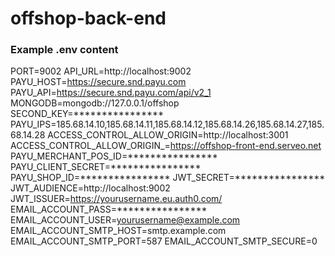# offshop-back-end

### Example .env content

PORT=9002
API_URL=http://localhost:9002
PAYU_HOST=https://secure.snd.payu.com
PAYU_API=https://secure.snd.payu.com/api/v2_1
MONGODB=mongodb://127.0.0.1/offshop
SECOND_KEY=****************
PAYU_IPS=185.68.14.10,185.68.14.11,185.68.14.12,185.68.14.26,185.68.14.27,185.68.14.28
ACCESS_CONTROL_ALLOW_ORIGIN=http://localhost:3001
ACCESS_CONTROL_ALLOW_ORIGIN_=https://offshop-front-end.serveo.net
PAYU_MERCHANT_POS_ID=****************
PAYU_CLIENT_SECRET=****************
PAYU_SHOP_ID=****************
JWT_SECRET=****************
JWT_AUDIENCE=http://localhost:9002
JWT_ISSUER=https://yourusername.eu.auth0.com/
EMAIL_ACCOUNT_PASS=****************
EMAIL_ACCOUNT_USER=yourusername@example.com
EMAIL_ACCOUNT_SMTP_HOST=smtp.example.com
EMAIL_ACCOUNT_SMTP_PORT=587
EMAIL_ACCOUNT_SMTP_SECURE=0
